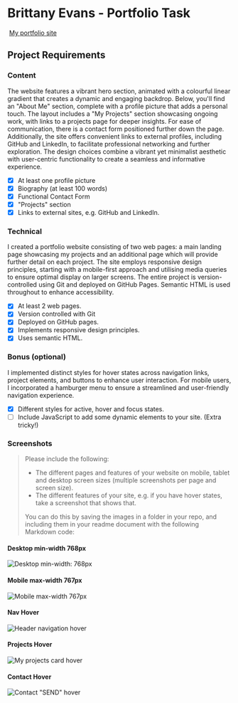 # Brittany Evans - Portfolio Task

​
[My portfolio site](https://britt-e.github.io/)
​

## Project Requirements

### Content

The website features a vibrant hero section, animated with a colourful linear gradient that creates a dynamic and engaging backdrop. Below, you'll find an "About Me" section, complete with a profile picture that adds a personal touch. The layout includes a "My Projects" section showcasing ongoing work, with links to a projects page for deeper insights. For ease of communication, there is a contact form positioned further down the page. Additionally, the site offers convenient links to external profiles, including GitHub and LinkedIn, to facilitate professional networking and further exploration. The design choices combine a vibrant yet minimalist aesthetic with user-centric functionality to create a seamless and informative experience.

- [x] At least one profile picture
- [x] Biography (at least 100 words)
- [x] Functional Contact Form
- [x] "Projects" section
- [x] Links to external sites, e.g. GitHub and LinkedIn.
      ​

### Technical

I created a portfolio website consisting of two web pages: a main landing page showcasing my projects and an additional page which will provide further detail on each project. The site employs responsive design principles, starting with a mobile-first approach and utilising media queries to ensure optimal display on larger screens. The entire project is version-controlled using Git and deployed on GitHub Pages. Semantic HTML is used throughout to enhance accessibility.

- [x] At least 2 web pages.
- [x] Version controlled with Git
- [x] Deployed on GitHub pages.
- [x] Implements responsive design principles.
- [x] Uses semantic HTML.

### Bonus (optional)

I implemented distinct styles for hover states across navigation links, project elements, and buttons to enhance user interaction. For mobile users, I incorporated a hamburger menu to ensure a streamlined and user-friendly navigation experience.

- [x] Different styles for active, hover and focus states.
- [ ] Include JavaScript to add some dynamic elements to your site. (Extra tricky!)
      ​

### Screenshots

> Please include the following:
>
> - The different pages and features of your website on mobile, tablet and desktop screen sizes (multiple screenshots per page and screen size).
> - The different features of your site, e.g. if you have hover states, take a screenshot that shows that.
>
> You can do this by saving the images in a folder in your repo, and including them in your readme document with the following Markdown code:

#### Desktop min-width 768px

![Desktop min-width: 768px](./screenshots/desktop.jpeg)

#### Mobile max-width 767px

![Mobile max-width 767px](./screenshots/mobile.jpeg)

#### Nav Hover

![Header navigation hover](./screenshots/nav-hover.png)

#### Projects Hover

![My projects card hover](./screenshots/projects-hover.png)

#### Contact Hover

![Contact "SEND" hover](./screenshots/contact-hover.png)
